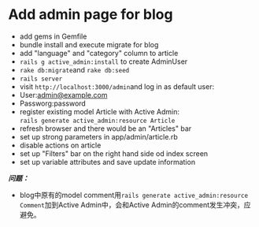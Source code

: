 # Add admin page for blog

* add gems in Gemfile
* bundle install and execute migrate for blog 
* add "language" and "category" column to article
* `rails g active_admin:install` to create AdminUser
* `rake db:migrate`and `rake db:seed`
* `rails server`
* visit `http://localhost:3000/admin`and log in as default user:           
 * User:admin@example.com        
 * Passworg:password             
* register existing model Article with Active Admin:          
  `rails generate active_admin:resource Article` 
* refresh browser and there would be an "Articles" bar
* set up strong parameters in app/admin/article.rb
* disable actions on article
* set up "Filters" bar on the right hand side od index screen
* set up variable attributes and save update information

_**问题：**_   
     
* blog中原有的model comment用`rails generate active_admin:resource Comment`加到Active Admin中，会和Active Admin的comment发生冲突，应避免。
